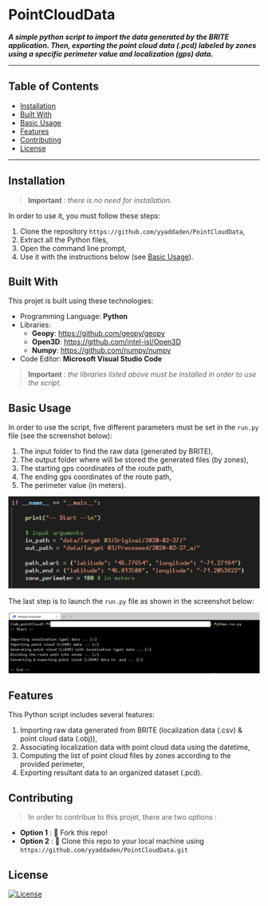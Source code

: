 # PointCloudData

***A simple python script to import the data generated by the BRITE application. Then, exporting the point cloud data (.pcd) labeled by zones using a specific perimeter value and localization (gps) data.***

---

## Table of Contents

- [Installation](#installation)
- [Built With](#built-with)
- [Basic Usage](#basic-usage)
- [Features](#features)
- [Contributing](#contributing)
- [License](#license)

---

## Installation

> **Important** : *there is no need for installation.*

In order to use it, you must follow these steps:

1. Clone the repository `https://github.com/yyaddaden/PointCloudData`,
2. Extract all the Python files,
3. Open the command line prompt,
4. Use it with the instructions below (see [Basic Usage](#basic-usage)).

## Built With

This projet is built using these technologies:

- Programming Language: **Python**
- Libraries: 
  - **Geopy**: https://github.com/geopy/geopy
  - **Open3D**: https://github.com/intel-isl/Open3D
  - **Numpy**: https://github.com/numpy/numpy
- Code Editor: **Microsoft Visual Studio Code**

> **Important** : *the libraries listed above must be installed in order to use the script.*

## Basic Usage

In order to use the script, five different parameters must be set in the `run.py` file (see the screenshot below):

1. The input folder to find the raw data (generated by BRITE),
2. The output folder where will be stored the generated files (by zones),
3. The starting gps coordinates of the route path,
4. The ending gps coordinates of the route path,
5. The perimeter value (in meters).

![list_of_parameters](images/list_of_parameters.png)

The last step is to launch the `run.py` file as shown in the screenshot below:

![running_the_script](images/running_the_script.png)

## Features

This Python script includes several features:

1. Importing raw data generated from BRITE (localization data (.csv) & point cloud data (.obj)),
2. Associating localization data with point cloud data using the datetime,
3. Computing the list of point cloud files by zones according to the provided perimeter,
4. Exporting resultant data to an  organized dataset (.pcd).

## Contributing

> In order to contribue to this projet, there are two options :

- **Option 1** : 🍴 Fork this repo!
- **Option 2** : 👯 Clone this repo to your local machine using `https://github.com/yyaddaden/PointCloudData.git`

## License

[![License](http://img.shields.io/:license-mit-blue.svg?style=flat-square)](http://opensource.org/licenses/mit-license.php)

